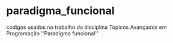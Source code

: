 # paradigma_funcional
códigos usados no trabalho da disciplina Tópicos Avançados em Programação ''Paradigma funcional''
